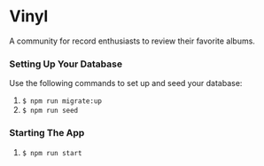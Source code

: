 # Vinyl

A community for record enthusiasts to review their favorite albums.

### Setting Up Your Database

Use the following commands to set up and seed your database:

1. `$ npm run migrate:up`
2. `$ npm run seed`

### Starting The App

1. `$ npm run start`
